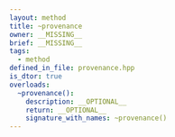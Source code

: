 ```yaml
---
layout: method
title: ~provenance
owner: __MISSING__
brief: __MISSING__
tags:
  - method
defined_in_file: provenance.hpp
is_dtor: true
overloads:
  ~provenance():
    description: __OPTIONAL__
    return: __OPTIONAL__
    signature_with_names: ~provenance()
---
```


